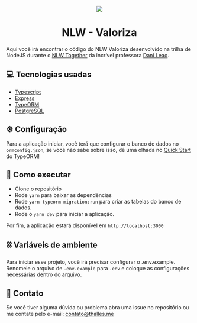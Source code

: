 <p align="center" >
<img src="https://i.imgur.com/SbhNaFr.png" />
</p>
<h1 align="center">NLW - Valoriza</h1>

Aqui você irá encontrar o código do NLW Valoriza desenvolvido na trilha de NodeJS durante o [NLW Together](https://nextlevelweek.com/) da incrível professora [Dani Leao](https://github.com/danileao).

## 💻 Tecnologias usadas
- [Typescript](https://www.typescriptlang.org/)
- [Express](https://expressjs.com)
- [TypeORM](https://typeorm.io/)
- [PostgreSQL](https://www.postgresql.org/)

## ⚙️ Configuração

Para a aplicação iniciar, você terá que configurar o banco de dados no `ormconfig.json`, se você não sabe sobre isso, dê uma olhada no [Quick Start](https://typeorm.io/#/) do TypeORM!

## 🚀 Como executar

- Clone o repositório
- Rode `yarn` para baixar as dependências
- Rode `yarn typeorm migration:run` para criar as tabelas do banco de dados.
- Rode o `yarn dev` para iniciar a aplicação.

Por fim, a aplicação estará disponível em `http://localhost:3000`

## ⛓️ Variáveis de ambiente

Para iniciar esse projeto, você irá precisar configurar o .env.example.
Renomeie o arquivo de `.env.example` para `.env` e coloque as configurações necessárias dentro do arquivo.

## 📝 Contato

Se você tiver alguma dúvida ou problema abra uma issue no repositório ou me contate pelo e-mail: contato@thalles.me
